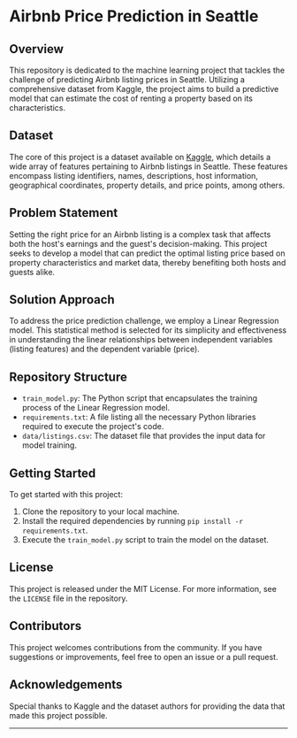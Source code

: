 # Airbnb Price Prediction in Seattle

## Overview
This repository is dedicated to the machine learning project that tackles the challenge of predicting Airbnb listing prices in Seattle. Utilizing a comprehensive dataset from Kaggle, the project aims to build a predictive model that can estimate the cost of renting a property based on its characteristics.

## Dataset
The core of this project is a dataset available on [Kaggle](https://www.kaggle.com/datasets/airbnb/seattle?select=listings.csv), which details a wide array of features pertaining to Airbnb listings in Seattle. These features encompass listing identifiers, names, descriptions, host information, geographical coordinates, property details, and price points, among others.

## Problem Statement
Setting the right price for an Airbnb listing is a complex task that affects both the host's earnings and the guest's decision-making. This project seeks to develop a model that can predict the optimal listing price based on property characteristics and market data, thereby benefiting both hosts and guests alike.

## Solution Approach
To address the price prediction challenge, we employ a Linear Regression model. This statistical method is selected for its simplicity and effectiveness in understanding the linear relationships between independent variables (listing features) and the dependent variable (price).

## Repository Structure
- `train_model.py`: The Python script that encapsulates the training process of the Linear Regression model.
- `requirements.txt`: A file listing all the necessary Python libraries required to execute the project's code.
- `data/listings.csv`: The dataset file that provides the input data for model training.

## Getting Started
To get started with this project:
1. Clone the repository to your local machine.
2. Install the required dependencies by running `pip install -r requirements.txt`.
3. Execute the `train_model.py` script to train the model on the dataset.

## License
This project is released under the MIT License. For more information, see the `LICENSE` file in the repository.

## Contributors
This project welcomes contributions from the community. If you have suggestions or improvements, feel free to open an issue or a pull request.

## Acknowledgements
Special thanks to Kaggle and the dataset authors for providing the data that made this project possible.

---
